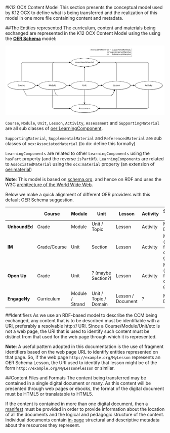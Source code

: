 #K12 OCX Content Model
This section presents the conceptual model used by K12 OCX to define what is being transferred and the realization of this model in one more file containing content and metadata.

##The Entities represented
The curriculum, content and materials being exchanged are represented in the K12 OCX Content Model using the using the **[OER Schema](http://oerschema.org/docs/schema.html)** model:

![ocx - model schema](images/er-model.png)

`Course`, `Module`, `Unit`, `Lesson`, `Activity`, `Assessment` and `SupportingMaterial` are all sub classes of [oer:LearningComponent](http://oerschema.org/LearningComponent/).

`SupportingMaterial`, `SupplementalMaterial` and `ReferencedMaterial` are sub classes of  `ocx:AssociatedMaterial` (to do: define this formally)

`LearningComponents` are related to other `LearningComponents` using the `hasPart` property (and the reverse `isPartOf`). `LearningComponents` are related to `AssociatedMaterial` using the `ocx:material` property (an extension of [oer:material](http://oerschema.org/material/))

__Note__: This model is based on [schema.org](https://schema.org), and hence on RDF and uses the W3C [architecture of the World Wide Web](https://www.w3.org/TR/webarch/).

Below we make a quick alignment of different OER providers with this default OER Schema suggestion.

|       | Course | Module | Unit | Lesson | Activity | Supporting Material | Assessment |
|-------|--------|--------|------|--------|----------|---------------------|------------|
|**UnboundEd**| Grade | Module | Unit / Topic | Lesson | Activity | Materials / Downloads | Assessment (it's a Unit) |
|**IM**| Grade/Course | Unit | Section | Lesson | Activity | Materials (teacher, family, course guide) | Unit-level Assessments |
|**Open Up**| Grade | Unit | ? (maybe Section?) | Lesson | Activity | Materials (teacher, family, course guide) | ? |
|**EngageNy**| Curriculum | Module / Strand | Unit / Topic / Domain | Lesson / Document | ? | Material / Download | ? |

##Identifiers
As we use an RDF-based model to describe the CCM being exchanged, any content that is to be described must be identifiable with a URI, preferably a resolvable http:// URI. Since a Course/Module/Unit/etc is not a web page, the URI that is used to identify such content must be distinct from that used for the web page through which it is represented.

__Note__: A useful pattern adopted in this documentation is the use of fragment identifiers based on the web page URL to identify entities represented on that page. So, if the web page `http://example.org/MyLesson` represents an OER Schema Lesson, the URI used to identify that lesson might be of the form `http://example.org/MyLesson#lesson` or similar.

##Content Files and Formats
The content being transferred may be contained in a single digital document or many. As this content will be presented through web pages or ebooks, the format of the digital document must be HTML5 or translatable to HTML5.

If the content is contained in more than one digital document, then a [manifest](manifest/index.md) must be provided in order to provide information about the location of all the documents and the logical and pedagogic structure of the content. Individual documents contain [in-page](inpage/index.md) structural and descriptive metadata about the resources they represent.
